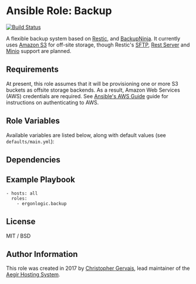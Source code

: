 # Ansible Role: Backup

[![Build Status](https://travis-ci.org/ergonlogic/ansible-role-backup.svg?branch=master)](https://travis-ci.org/ergonlogic/ansible-role-backup)

A flexible backup system based on [Restic](https://restic.github.io/), and
[BackupNinja](https://0xacab.org/riseuplabs/backupninja). It currently uses
[Amazon S3](https://aws.amazon.com/s3/) for off-site storage, though Restic's
[SFTP](https://restic.readthedocs.io/en/stable/Manual/#create-an-sftp-repository),
[Rest Server](https://github.com/restic/rest-server) and
[Minio](https://www.minio.io/) support are planned.

## Requirements

At present, this role assumes that it will be provisioning one or more S3 buckets as offsite storage backends. As a result, Amazon Web Services (AWS) credentials are required. See [Ansible's AWS Guide](http://docs.ansible.com/ansible/guide_aws.html#authentication) guide for instructions on authenticating to AWS.

## Role Variables

Available variables are listed below, along with default values (see `defaults/main.yml`):


## Dependencies


## Example Playbook

    - hosts: all
      roles:
        - ergonlogic.backup

## License

MIT / BSD

## Author Information

This role was created in 2017 by [Christopher Gervais](http://ergonlogic.com/), lead maintainer of the [Aegir Hosting System](http://www.aegirproject.org).
